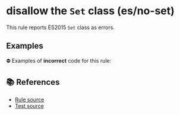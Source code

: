 # disallow the `Set` class (es/no-set)

This rule reports ES2015 `Set` class as errors.

## Examples

⛔ Examples of **incorrect** code for this rule:

<eslint-playground type="bad" code="/*eslint es/no-set: error */
let set = new Set()
" />

## 📚 References

- [Rule source](https://github.com/mysticatea/eslint-plugin-es/blob/v1.3.1/lib/rules/no-set.js)
- [Test source](https://github.com/mysticatea/eslint-plugin-es/blob/v1.3.1/tests/lib/rules/no-set.js)
